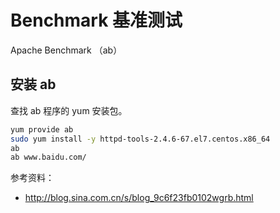 # Benchmark 基准测试

Apache Benchmark （ab）

## 安装 ab

查找 ab 程序的 yum 安装包。

```bash
yum provide ab
sudo yum install -y httpd-tools-2.4.6-67.el7.centos.x86_64
ab
ab www.baidu.com/
```

参考资料：

- http://blog.sina.com.cn/s/blog_9c6f23fb0102wgrb.html
